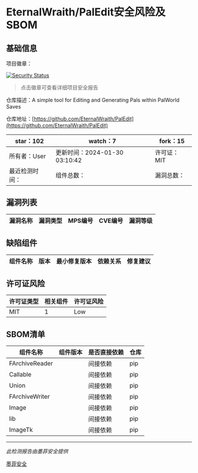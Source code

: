 # EternalWraith/PalEdit安全风险及SBOM

## 基础信息

项目徽章：

[![Security Status](https://www.murphysec.com/platform3/v31/badge/1752047052194062336.svg)](https://www.murphysec.com/console/report/1752046972175130624/1752047052194062336)

> 点击徽章可查看详细项目安全报告

仓库描述：A simple tool for Editing and Generating Pals within PalWorld Saves

仓库地址：[https://github.com/EternalWraith/PalEdit](https://github.com/EternalWraith/PalEdit)

| star：102 | watch：7 | fork：15 |
| ----------- | -------------- | ------------ |
| 所有者：User | 更新时间：2024-01-30 03:10:42 | 许可证：MIT |
| 最近检测时间： | 组件总数： | 漏洞总数： |




## 漏洞列表

| 漏洞名称 | 漏洞类型 | MPS编号 | CVE编号 | 漏洞等级 |
| ------- | ------ | ------- | ------ | ----- |





## 缺陷组件

| 组件名称 | 版本 | 最小修复版本 | 依赖关系 | 修复建议 |
| -------- | ---- | ------------ | -------- | -------- |





## 许可证风险

| 许可证类型 | 相关组件 | 许可证风险 |
| ---------- | -------- | ---------- |
|MIT|1|Low|




## SBOM清单

| 组件名称 | 组件版本 | 是否直接依赖 | 仓库 |
| -------- | -------- | ------------ | ---- |
|FArchiveReader||间接依赖|pip|
|Callable||间接依赖|pip|
|Union||间接依赖|pip|
|FArchiveWriter||间接依赖|pip|
|Image||间接依赖|pip|
|lib||间接依赖|pip|
|ImageTk||间接依赖|pip|


------

*此检测报告由墨菲安全提供*

[墨菲安全](www.murphysec.com)